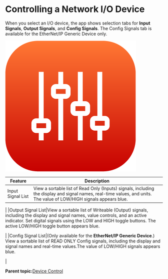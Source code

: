 # Controlling a Network I/O Device

When you select an I/O device, the app shows selection tabs for **Input Signals**, **Output Signals**, and **Config Signals**. The Config Signals tab is available for the EtherNet/IP Generic Device only.

![](../Images/DeviceControls/DeviceControl-Icon.png)

|Feature|Description|
|-------|-----------|
|Input Signal List|View a sortable list of Read Only \(Inputs\) signals, including the display and signal names, real-time values, and units. The value of LOW/HIGH signals appears blue.

|
|Output Signal List|View a sortable list of Writeable \(Output\) signals, including the display and signal names, value controls, and an active indicator. Set digital signals using the LOW and HIGH toggle buttons. The active LOW/HIGH toggle button appears blue.

|
|Config Signal List|\(Only available for the **EtherNet/IP Generic Device**.\) View a sortable list of READ ONLY Config signals, including the display and signal names and real-time values.The value of LOW/HIGH signals appears blue.

|

**Parent topic:**[Device Control](../DeviceControls/DeviceControlOverview.md)

